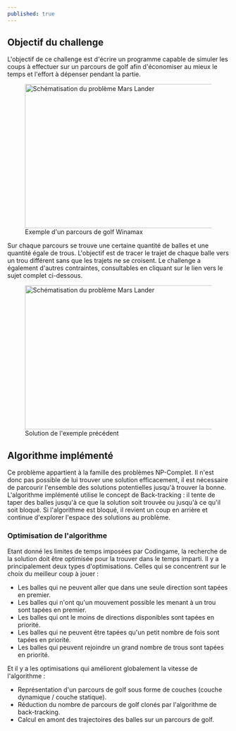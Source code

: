 ```yaml
---
published: true
---
```


## Objectif du challenge
L'objectif de ce challenge est d'écrire un programme capable de
simuler les coups à effectuer sur un parcours de golf afin d'économiser
au mieux le temps et l'effort à dépenser pendant la partie.

<div class="is-flex is-justify-content-center">
<figure>
  <img src="/assets/content/puzzles/winamax_1.png" 
       alt="Schématisation du problème Mars Lander" width="500" height="327">
    <figcaption>Exemple d'un parcours de golf Winamax</figcaption>
</figure>
</div>

Sur chaque parcours se trouve une certaine quantité de balles et une quantité égale de trous. L'objectif est de tracer le trajet de chaque balle vers un trou différent sans que les trajets ne se croisent. Le challenge a également d'autres contraintes, consultables en cliquant sur le lien vers le sujet complet ci-dessous.

<div class="is-flex is-justify-content-center">
<figure>
  <img src="/assets/content/puzzles/winamax_2.png" 
       alt="Schématisation du problème Mars Lander" width="500" height="327">
    <figcaption>Solution de l'exemple précédent</figcaption>
</figure>
</div>

## Algorithme implémenté
Ce problème appartient à la famille des problèmes NP-Complet. Il n'est donc pas possible de lui trouver une solution efficacement, il est nécessaire de parcourir l'ensemble des solutions potentielles jusqu'à trouver la bonne. L'algorithme implémenté utilise le concept de Back-tracking&nbsp;: il tente de taper des balles jusqu'à ce que la solution soit trouvée ou jusqu'à ce qu'il soit bloqué. Si l'algorithme est bloqué, il revient un coup en arrière et continue d'explorer l'espace des solutions au problème.

### Optimisation de l'algorithme
Etant donné les limites de temps imposées par Codingame, la recherche de la solution doit être optimisée pour la trouver dans le temps imparti.
Il y a principalement deux types d'optimisations. Celles qui se concentrent sur le choix du meilleur coup à jouer&nbsp;: 
- Les balles qui ne peuvent aller que dans une seule direction sont tapées en premier.
- Les balles qui n'ont qu'un mouvement possible les menant à un trou sont tapées en premier.
- Les balles qui ont le moins de directions disponibles sont tapées en priorité.
- Les balles qui ne peuvent être tapées qu'un petit nombre de fois sont tapées en priorité.
- Les balles qui peuvent rejoindre un grand nombre de trous sont tapées en priorité.

Et il y a les optimisations qui améliorent globalement la vitesse de l'algorithme&nbsp;:
- Représentation d'un parcours de golf sous forme de couches (couche dynamique / couche statique).
- Réduction du nombre de parcours de golf clonés par l'algorithme de back-tracking.
- Calcul en amont des trajectoires des balles sur un parcours de golf. 
